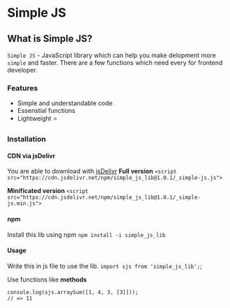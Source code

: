 # Simple JS
## What is Simple JS?

`Simple JS` - JavaScript library which can help you make delopment more `simple` and faster.
There are a few functions which need every for frontend developer.

### Features
- Simple and understandable code
- Essenstial functions
- Lightweight ⭐

### Installation

#### CDN via jsDelivr
You are able to download with [jsDelivr](https://www.jsdelivr.com/)
**Full version**
`<script src="https://cdn.jsdelivr.net/npm/simple_js_lib@1.0.1/_simple-js.js">`

**Minificated version**
`<script src="https://cdn.jsdelivr.net/npm/simple_js_lib@1.0.1/_simple-js.min.js">`

#### npm
Install this lib using npm
`npm install -i simple_js_lib`

#### Usage
Write this in js file to use the lib.
`import sjs from 'simple_js_lib';`;

Use functions like **methods**

```
console.log(sjs.arraySum([1, 4, 3, [3]]));
// => 11
```